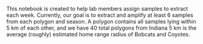 This notebook is created to help lab members assign samples to extract each week.
Currently, our goal is to extract and amplify at least 6 samples from each polygon and season.
A polygon contains all samples lying within 5 km of each other, and we have 40 total polygons from Indiana
5 km is the average (roughly) estimated home range radius of Bobcats and Coyotes.








